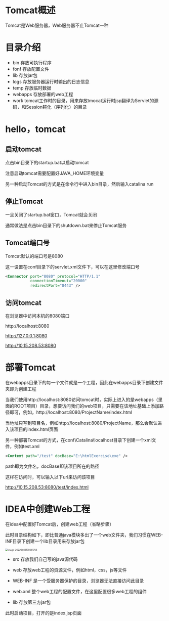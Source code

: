 # Tomcat概述

Tomcat是Web服务器，Web服务器不止Tomcat一种



# 目录介绍

- bin 存放可执行程序
- fonf 存放配置文件
- lib 存放jar包
- logs 存放服务器运行时输出的日志信息
- temp 存放临时数据
- webapps 存放部署的web工程
- work tomcat工作时的目录，用来存放tmocat运行时jsp翻译为Servlet的源码，和Session钝化（序列化）的目录



# hello，tomcat



## 启动tomcat

点击bin目录下的startup.bat以启动tomcat

注意启动tomcat需要配置好JAVA_HOME环境变量

另一种启动Tomcat的方式是在命令行中进入bin目录，然后输入catalina run





## 停止Tomcat

一旦关闭了startup.bat窗口，Tomcat就会关闭

通常做法是点击bin目录下的shutdown.bat来停止Tomcat服务





## Tomcat端口号

Tomcat默认的端口号是8080

这一设置在conf目录下的servlet.xml文件下，可以在这里修改端口号

```xml
<Connector port="8080" protocol="HTTP/1.1"
           connectionTimeout="20000"
           redirectPort="8443" />
```





## 访问tomcat

在浏览器中访问本机的8080端口

http://localhost:8080

http://127.0.0.1:8080

http://10.15.208.53:8080





# 部署Tomcat

在webapps目录下的每一个文件就是一个工程，因此在webapps目录下创建文件夹即为创建工程

当我们使用http://localhost:8080访问tomcat时，实际上进入的是webapps（里面的ROOT项目）目录，想要访问我们的web项目，只需要在该地址基础上添加路径即可，例如，http://localhost:8080/ProjectName/index.html

当地址只写到项目名，例如http://localhost:8080/ProjectName，那么会默认进入该项目的index.html页面



另一种部署Tomcat的方式，在conf\Catalina\localhost目录下创建一个xml文件，例如test.xml

```xml
<Context path="/test" docBase="E:\htmlExercise\exe" />
```

path即为文件名，docBase即该项目所在的路径

这样在访问时，可以输入以下url来访问该项目

http://10.15.208.53:8080/test/index.html





# IDEA中创建Web工程

在idea中配置好Tomcat后，创建web工程（省略步骤）

此时目录结构如下，即比普通java模块多出了一个web文件夹，我们习惯在WEB-INF目录下创建一个lib目录用来存放jar包

<img src="C:\Users\wild hearts\AppData\Roaming\Typora\typora-user-images\image-20220405170241755.png" alt="image-20220405170241755" style="zoom:50%; margin-left:0;" />



- src 存放我们自己写的java源代码

- web 存放web工程的资源文件，例如html，css，js等文件
- WEB-INF 是一个受服务器保护的目录，浏览器无法直接访问此目录
- web.xml 整个web工程的配置文件，在这里配置很多web工程的组件
- lib 存放第三方jar包



此时启动项目，打开的是index.jsp页面




